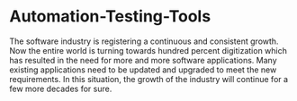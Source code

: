 # Automation-Testing-Tools
The software industry is registering a continuous and consistent growth. Now the entire world is turning towards hundred percent digitization which has resulted in the need for more and more software applications. Many existing applications need to be updated and upgraded to meet the new requirements. In this situation, the growth of the industry will continue for a few more decades for sure.
